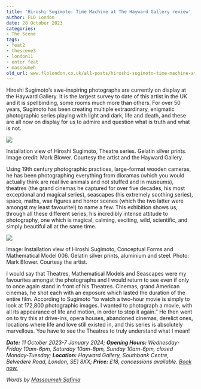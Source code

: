 ```yaml
---
title: 'Hiroshi Sugimoto: Time Machine at The Hayward Gallery review'
author: FLO London
date: 28 October 2023
categories:
- The Scene
tags:
- feat2
- thescene3
- london11
- enter feat
- massoumeh
old_url: www.flolondon.co.uk/all-posts/hiroshi-sugimoto-time-machine-at-the-hayward-gallery-review.html
---
```


Hiroshi Sugimoto’s awe-inspiring photographs are currently on display at the Hayward Gallery. It is the largest survey to date of this artist in the UK and it is spellbinding, some rooms much more than others. For over 50 years, Sugimoto has been creating multiple extraordinary, enigmatic photographic series playing with light and dark, life and death, and these are all now on display for us to admire and question what is truth and what is not.

![](https://images.squarespace-cdn.com/content/v1/5c9534c4af4683461d462c6b/7c0b6a3c-a5b6-429d-ad06-9aa137efd6c4/ezgif.com-webp-to-jpg.jpg)

Installation view of Hiroshi Sugimoto, Theatre series. Gelatin silver prints. Image credit: Mark Blower. Courtesy the artist and the Hayward Gallery.

Using 19th century photographic practices, large-format wooden cameras, he has been photographing everything from dioramas (which you would actually think are real live animals and not stuffed and in museums), theatres (the grand cinemas he captured for over five decades, his most exceptional and magical series), seascapes (his extremely soothing series), space, maths, wax figures and horror scenes (which the two latter were amongst my least favourite!) to name a few. This exhibition shows us, through all these different series, his incredibly intense attitude to photography, one which is magical, calming, exciting, wild, scientific, and simply beautiful all at the same time.

![](https://images.squarespace-cdn.com/content/v1/5c9534c4af4683461d462c6b/7f18f9da-39e2-4fd0-82ce-80006a76659d/Installation+view+of+Hiroshi+Sugimoto%2C+Conceptual+Forms+and+Mathematical+Model+006.+Gelatin+silver+prints%2C+aluminium+and+steel.+Photo_+Mark+Blower.+Courtesy+the+artist+and+the+Hayward+Gallery..jpg)

Image: Installation view of Hiroshi Sugimoto, Conceptual Forms and Mathematical Model 006. Gelatin silver prints, aluminium and steel. Photo: Mark Blower. Courtesy the artist.

I would say that Theatres, Mathematical Models and Seascapes were my favourites amongst the photographs and I would return to see even if only to once again stand in front of his Theatres. Cinemas, grand American cinemas, he shot each with an exposure which lasted the duration of the entire film. According to Sugimoto “to watch a two-hour movie is simply to look at 172,800 photographic images. I wanted to photograph a movie, with all its appearance of life and motion, in order to stop it again.” He then went on to try this at drive-ins, opera houses, abandoned cinemas, derelict ones, locations where life and love still existed in, and this series is absolutely marvellous. You have to see the Theatres to truly understand what I mean!

***Date:*** *11 October 2023-7 January 2024;* ***Opening Hours:*** *Wednesday-Friday 10am-6pm, Saturday 10am-8pm, Sunday 10am-6pm, closed Monday-Tuesday;* ***Location:*** *Hayward Gallery, Southbank Centre,  Belvedere Road, London, SE1 8XX;* ***Price:*** *£18, concessions available.* [*Book now.*](https://www.southbankcentre.co.uk/whats-on/art-exhibitions/hiroshi-sugimoto)

*Words by* [*Massoumeh Safinia*](../about-1/massoumeh-safinia-arts-contributor.html)